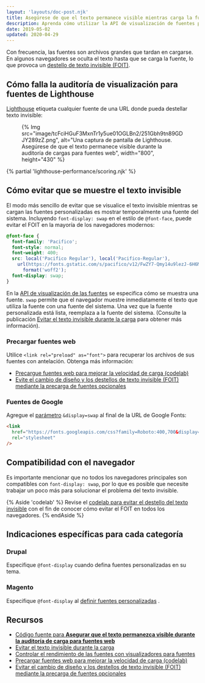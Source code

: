 ```yaml
---
layout: 'layouts/doc-post.njk'
title: Asegúrese de que el texto permanece visible mientras carga la fuente web
description: Aprenda cómo utilizar la API de visualización de fuentes para asegurarse de que el texto de su página web siempre esté visible para sus usuarios.
date: 2019-05-02
updated: 2020-04-29
---
```


Con frecuencia, las fuentes son archivos grandes que tardan en cargarse. En algunos navegadores se oculta el texto hasta que se carga la fuente, lo que provoca un [destello de texto invisible (FOIT)](https://web.dev/avoid-invisible-text/).

## Cómo falla la auditoría de visualización para fuentes de Lighthouse

[Lighthouse](https://developers.google.com/web/tools/lighthouse/) etiqueta cualquier fuente de una URL donde pueda destellar texto invisible:

<figure>{% Img src="image/tcFciHGuF3MxnTr1y5ue01OGLBn2/251Gbh9tn89GDJY289zZ.png", alt="Una captura de pantalla de Lighthouse. Asegúrese de que el texto permanece visible durante la auditoría de cargas para fuentes web", width="800", height="430" %}</figure>

{% partial 'lighthouse-performance/scoring.njk' %}

## Cómo evitar que se muestre el texto invisible

El modo más sencillo de evitar que se visualice el texto invisible mientras se cargan las fuentes personalizadas es mostrar temporalmente una fuente del sistema. Incluyendo `font-display: swap` en el estilo de `@font-face`, puede evitar el FOIT en la mayoría de los navegadores modernos:

```css
@font-face {
  font-family: 'Pacifico';
  font-style: normal;
  font-weight: 400;
  src: local('Pacifico Regular'), local('Pacifico-Regular'),
    url(https://fonts.gstatic.com/s/pacifico/v12/FwZY7-Qmy14u9lezJ-6H6MmBp0u-.woff2)
      format('woff2');
  font-display: swap;
}
```

En la [API de visualización de las fuentes](https://developer.mozilla.org/docs/Web/CSS/@font-face/font-display) se especifica cómo se muestra una fuente. `swap` permite que el navegador muestre inmediatamente el texto que utiliza la fuente con una fuente del sistema. Una vez que la fuente personalizada está lista, reemplaza a la fuente del sistema. (Consulte la publicación [Evitar el texto invisible durante la carga](https://web.dev/avoid-invisible-text/) para obtener más información).

### Precargar fuentes web

Utilice `<link rel="preload" as="font">` para recuperar los archivos de sus fuentes con antelación. Obtenga más información:

- [Precargue fuentes web para mejorar la velocidad de carga (codelab)](https://web.dev/codelab-preload-web-fonts/)<a></a>
- [Evite el cambio de diseño y los destellos de texto invisible (FOIT) mediante la precarga de fuentes opcionales](https://web.dev/preload-optional-fonts/)

### Fuentes de Google

Agregue el [parámetro](https://developer.mozilla.org/docs/Learn/Common_questions/What_is_a_URL#Basics_anatomy_of_a_URL) `&display=swap` al final de la URL de Google Fonts:

```html
<link
  href="https://fonts.googleapis.com/css?family=Roboto:400,700&display=swap"
  rel="stylesheet"
/>
```

## Compatibilidad con el navegador

Es importante mencionar que no todos los navegadores principales son compatibles con `font-display: swap`, por lo que es posible que necesite trabajar un poco más para solucionar el problema del texto invisible.

{% Aside 'codelab' %} Revise el [codelab para evitar el destello del texto invisible](https://web.dev/codelab-avoid-invisible-text) con el fin de conocer cómo evitar el FOIT en todos los navegadores. {% endAside %}

## Indicaciones específicas para cada categoría

### Drupal

Especifique `@font-display` cuando defina fuentes personalizadas en su tema.

### Magento

Especifique `@font-display` al [definir fuentes personalizadas](https://devdocs.magento.com/guides/v2.3/frontend-dev-guide/css-topics/using-fonts.html) .

## Recursos

- [Código fuente para **Asegurar que el texto permanezca visible durante la auditoría de carga para fuentes web**](https://github.com/GoogleChrome/lighthouse/blob/master/lighthouse-core/audits/font-display.js)
- [Evitar el texto invisible durante la carga](https://web.dev/avoid-invisible-text/)
- [Controlar el rendimiento de las fuentes con visualizadores para fuentes](https://developers.google.com/web/updates/2016/02/font-display)
- [Precargar fuentes web para mejorar la velocidad de carga (codelab)](https://web.dev/codelab-preload-web-fonts/)<a></a>
- [Evitar el cambio de diseño y los destellos de texto invisible (FOIT) mediante la precarga de fuentes opcionales](https://web.dev/preload-optional-fonts/)
